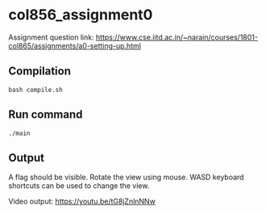 # col856_assignment0

Assignment question link: https://www.cse.iitd.ac.in/~narain/courses/1801-col865/assignments/a0-setting-up.html

## Compilation
```
bash compile.sh
```

## Run command
```
./main
```

## Output

A flag should be visible. Rotate the view using mouse. WASD keyboard shortcuts can be used to change the view.

Video output: https://youtu.be/tG8jZnlnNNw
